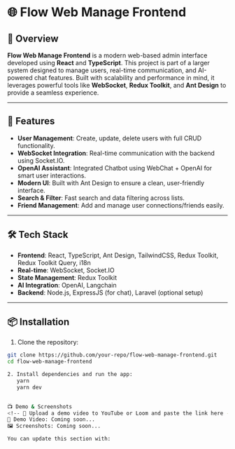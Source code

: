 # 🌐 Flow Web Manage Frontend

## 📘 Overview

**Flow Web Manage Frontend** is a modern web-based admin interface developed using **React** and **TypeScript**. This project is part of a larger system designed to manage users, real-time communication, and AI-powered chat features. Built with scalability and performance in mind, it leverages powerful tools like **WebSocket**, **Redux Toolkit**, and **Ant Design** to provide a seamless experience.

---

## 🚀 Features

- **User Management**: Create, update, delete users with full CRUD functionality.
- **WebSocket Integration**: Real-time communication with the backend using Socket.IO.
- **OpenAI Assistant**: Integrated Chatbot using WebChat + OpenAI for smart user interactions.
- **Modern UI**: Built with Ant Design to ensure a clean, user-friendly interface.
- **Search & Filter**: Fast search and data filtering across lists.
- **Friend Management**: Add and manage user connections/friends easily.

---

## 🛠️ Tech Stack

- **Frontend**: React, TypeScript, Ant Design, TailwindCSS, Redux Toolkit, Redux Toolkit Query, i18n
- **Real-time**: WebSocket, Socket.IO
- **State Management**: Redux Toolkit
- **AI Integration**: OpenAI, Langchain
- **Backend**: Node.js, ExpressJS (for chat), Laravel (optional setup)

---

## 📦 Installation

1. Clone the repository:

```bash
git clone https://github.com/your-repo/flow-web-manage-frontend.git
cd flow-web-manage-frontend

2. Install dependencies and run the app:
   yarn
   yarn dev

   
📺 Demo & Screenshots
<!-- 🔹 Upload a demo video to YouTube or Loom and paste the link here -->
🎥 Demo Video: Coming soon...
🖼️ Screenshots: Coming soon...

You can update this section with: